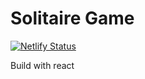 # Solitaire Game

[![Netlify Status](https://api.netlify.com/api/v1/badges/39aa886e-ff33-49c4-9f58-15a79fc9f296/deploy-status)](https://app.netlify.com/sites/solitr/deploys)

Build with react
